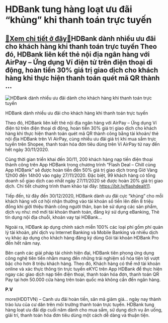 HDBank tung hàng loạt ưu đãi “khủng” khi thanh toán trực tuyến
==============================================================

[:gift:Xem chi tiết ở đây:gift:](https://hddtvn.com/hdbank-tung-hang-loat-uu-dai-khung-khi-thanh-toan-truc-tuyen/)HDBank dành nhiều ưu đãi cho khách hàng khi thanh toán trực tuyến Theo đó, HDBank liên kết thẻ nội địa ngân hàng với AirPay – Ứng dụng Ví điện tử trên điện thoại di động, hoàn tiền 30% giá trị giao dịch cho khách hàng khi thực hiện thanh toán quét mã QR thành …
---------------------------------------------------------------------------------------------------------------------------------------------------------------------------------------------------------------------------------------------------------------------





![HDBank dành nhiều ưu đãi dành cho khách hàng khi thanh toán trực tuyến ](https://hddtvn.com/wp-content/uploads/2021/01/0759_Banner_HDBank_-_AirPay.jpg "HDBank dành nhiều ưu đãi dành cho khách hàng khi thanh toán trực tuyến ")


HDBank dành nhiều ưu đãi cho khách hàng khi thanh toán trực tuyến



Theo đó, HDBank liên kết thẻ nội địa ngân hàng với AirPay – Ứng dụng Ví điện tử trên điện thoại di động, hoàn tiền 30% giá trị giao dịch cho khách hàng khi thực hiện thanh toán quét mã QR thành công bằng tài khoản/ thẻ nội địa HDBank trên Ví AirPay, cùng nhiều ưu đãi giá trị khi mua sắm trực tuyến trên Shopee, thanh toán hóa đơn tiêu dùng trên Ví AirPay từ nay đến hết ngày 30/11/2020.


Cùng thời gian triển khai đến 30/11, 200 khách hàng nạp tiền điện thoại thành công trên App HDBank trong chương trình “Flash Deal – Chill cùng App HDBank” sẽ được hoàn tiền đến 50% giá trị giao dịch trong Giờ Vàng 12h00 đến 14h00 vào ngày 27/11/2020. Đặc biệt, 99 khách hàng có tổng doanh số giao dịch cao nhất ngày 27/11/2020 sẽ được hoàn 20% giá trị giao dịch. Chi tiết chương trình tham khảo tại đây: <https://bit.ly/flashdealt11>.


Tiếp đến, từ đây đến 30/12/2020, HDBank dành ưu đãi cực “khủng” cho mỗi khách hàng với cơ hội nhận thưởng vào tài khoản số tiền lên đến 8 triệu đồng khi giới thiệu thành công người thân, bạn bè sử dụng các sản phẩm, dịch vụ như: mở mới tài khoản thanh toán, đăng ký sử dụng eBanking, Thẻ tín dụng nội địa chuỗi, khoản vay tại HDBank…


Ngoài ra, HDBank áp dụng chính sách miễn 100% các loại phí gồm phí quản lý tài khoản, phí dịch vụ Internet Banking và Mobile Banking và nhiều dịch vụ khác áp dụng cho khách hàng đăng ký dùng Gói tài khoản HDBank Pro đến hết năm nay.


Bên cạnh các giải pháp tài chính hiện đại, HDBank tiên phong ứng dụng công nghệ tiên tiến nhằm mang đến những trải nghiệm số hóa tiện lợi vượt bậc cho hơn 8 triệu khách hàng. Theo đó, Khách hàng có thể mở tài khoản online và xác thực thông tin trực tuyến eKYC trên App HDBank để thực hiện ngay các giao dịch nạp tiền điện thoại, thanh toán hóa đơn, thanh toán QR Pay tại hơn 50.000 cửa hàng trên toàn quốc mà không cần đến ngân hàng.




**P.V**



more(HDDTVN) – Canh ưu đãi hoàn tiền, săn mã giảm giá… ngày nay thành trào lưu của cư dân trên môi trường thanh toán trực tuyến. HDBank tung hàng loạt ưu đãi dịp cuối năm dành cho mua sắm, sử dụng dịch vụ ăn uống, giải trí, thanh toán hóa đơn tiêu dùng một cách dễ dàng và thuận tiện.

